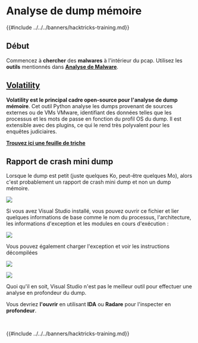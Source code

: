 # Analyse de dump mémoire

{{#include ../../../banners/hacktricks-training.md}}

## Début

Commencez à **chercher** des **malwares** à l'intérieur du pcap. Utilisez les **outils** mentionnés dans [**Analyse de Malware**](../malware-analysis.md).

## [Volatility](volatility-cheatsheet.md)

**Volatility est le principal cadre open-source pour l'analyse de dump mémoire**. Cet outil Python analyse les dumps provenant de sources externes ou de VMs VMware, identifiant des données telles que les processus et les mots de passe en fonction du profil OS du dump. Il est extensible avec des plugins, ce qui le rend très polyvalent pour les enquêtes judiciaires.

[**Trouvez ici une feuille de triche**](volatility-cheatsheet.md)

## Rapport de crash mini dump

Lorsque le dump est petit (juste quelques Ko, peut-être quelques Mo), alors c'est probablement un rapport de crash mini dump et non un dump mémoire.

![](<../../../images/image (532).png>)

Si vous avez Visual Studio installé, vous pouvez ouvrir ce fichier et lier quelques informations de base comme le nom du processus, l'architecture, les informations d'exception et les modules en cours d'exécution :

![](<../../../images/image (263).png>)

Vous pouvez également charger l'exception et voir les instructions décompilées

![](<../../../images/image (142).png>)

![](<../../../images/image (610).png>)

Quoi qu'il en soit, Visual Studio n'est pas le meilleur outil pour effectuer une analyse en profondeur du dump.

Vous devriez **l'ouvrir** en utilisant **IDA** ou **Radare** pour l'inspecter en **profondeur**.

​

{{#include ../../../banners/hacktricks-training.md}}
